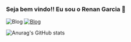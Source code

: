 ### Seja bem vindo!! Eu sou o Renan Garcia 👋

![Blog](https://img.shields.io/website-up-down-green-red/http/monip.org.svg)
[![Blog](https://img.shields.io/badge/Instagram-E4405F?style=for-the-badge&logo=instagram&logoColor=white)](https://www.instagram.com/renan_garcia.l/)

![Anurag's GitHub stats](https://github-readme-stats.vercel.app/api?username=renangarciafc&show_icons=true&theme=transparent)

